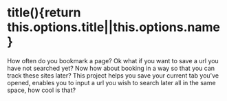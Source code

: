 # title(){return this.options.title||this.options.name}

How often do you bookmark a page? Ok what if you want to save a url you have not searched yet?
Now how about booking in a way so that you can track these sites later?
This project helps you save your current tab you've opened, enables you to input a url you wish to search later 
all in the same space, how cool is that?


